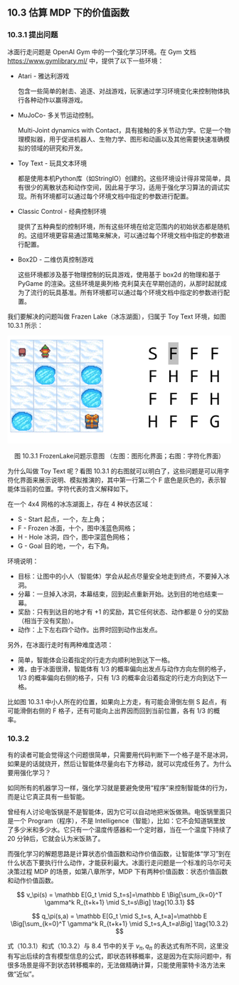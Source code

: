 ## 10.3 估算 MDP 下的价值函数

### 10.3.1 提出问题

冰面行走问题是 OpenAI Gym 中的一个强化学习环境。在 Gym 文档 https://www.gymlibrary.ml/ 中，提供了以下一些环境：

- Atari - 雅达利游戏

    包含一些简单的射击、追逐、对战游戏，玩家通过学习环境变化来控制物体执行各种动作以赢得游戏。

- MuJoCo- 多关节运动控制。

    Multi-Joint dynamics with Contact，具有接触的多关节动力学。它是一个物理模拟器，用于促进机器人、生物力学、图形和动画以及其他需要快速准确模拟的领域的研究和开发。

- Toy Text - 玩具文本环境

    都是使用本机Python库（如StringIO）创建的。这些环境设计得非常简单，具有很少的离散状态和动作空间，因此易于学习，适用于强化学习算法的调试实现。所有环境都可以通过每个环境文档中指定的参数进行配置。

- Classic Control - 经典控制环境

    提供了五种典型的控制环境，所有这些环境在给定范围内的初始状态都是随机的。这组环境更容易通过策略来解决，可以通过每个环境文档中指定的参数进行配置。

- Box2D - 二维仿真控制游戏

    这些环境都涉及基于物理控制的玩具游戏，使用基于 box2d 的物理和基于 PyGame 的渲染。这些环境是奥列格·克利莫夫在早期创造的，从那时起就成为了流行的玩具基准。所有环境都可以通过每个环境文档中指定的参数进行配置。


我们要解决的问题叫做 Frazen Lake（冰冻湖面），归属于 Toy Text 环境，如图 10.3.1 所示：

<center>
<img src='./img/FrozenLake-Start.png'>

图 10.3.1 FrozenLake问题示意图
（左图：图形化界面；右图：字符化界面）
</center>

为什么叫做 Toy Text 呢？看图 10.3.1 的右图就可以明白了，这些问题是可以用字符化界面来展示说明、模拟推演的，其中第一行第二个 F 底色是灰色的，表示智能体当前的位置。字符代表的含义解释如下。

在一个 4x4 网格的冰冻湖面上，存在 4 种状态区域：

- S - Start 起点，一个，左上角；
- F - Frozen 冰面，十个，图中浅蓝色网格；
- H - Hole 冰洞，四个，图中深蓝色网格；
- G - Goal 目的地，一个，右下角。

环境说明：

- 目标：让图中的小人（智能体）学会从起点尽量安全地走到终点，不要掉入冰洞。
- 分幕：一旦掉入冰洞，本幕结束，回到起点重新开始。达到目的地也结束一幕。
- 奖励：只有到达目的地才有 +1 的奖励，其它任何状态、动作都是 0 分的奖励（相当于没有奖励）。
- 动作：上下左右四个动作。出界时回到动作出发点。

另外，在冰面行走时有两种难度选项：

- 简单，智能体会沿着指定的行走方向顺利地到达下一格。
- 难，由于冰面很滑，智能体有 1/3 的概率偏向出发点与动作方向左侧的格子，1/3 的概率偏向右侧的格子，只有 1/3 的概率会沿着指定的行走方向到达下一格。

比如图 10.3.1 中小人所在的位置，如果向上方走，有可能会滑倒左侧 S 起点，有可能滑倒右侧的 F 格子，还有可能向上出界因而回到当前位置，各有 1/3 的概率。

### 10.3.2

有的读者可能会觉得这个问题很简单，只需要用代码判断下一个格子是不是冰洞，如果是的话就绕开，然后让智能体尽量向右下方移动，就可以完成任务了。为什么要用强化学习？

如同所有的机器学习一样，强化学习就是要避免使用“程序”来控制智能体的行为，而是让它真正具有一些智能。

曾经有人讨论电饭锅是不是智能体，因为它可以自动地把米饭做熟。电饭锅里面只是一个 Program（程序），不是 Intelligence（智能），比如：它不会知道锅里放了多少米和多少水。它只有一个温度传感器和一个定时器，当在一个温度下持续了 20 分钟后，它就会认为米饭熟了。

而强化学习的解题思路是计算状态价值函数和动作价值函数，让智能体“学习”到在什么状态下要执行什么动作，才能获利最大。冰面行走问题是一个标准的马尔可夫决策过程 MDP 的场景，如第八章所学，MDP 下有两种价值函数：状态价值函数和动作价值函数。

$$
v_\pi(s) = \mathbb E[G_t \mid S_t=s]=\mathbb E \Big[\sum_{k=0}^T \gamma^k R_{t+k+1} \mid S_t=s\Big] \tag{10.3.1}
$$

$$
q_\pi(s,a) = \mathbb E[G_t \mid S_t=s, A_t=a]=\mathbb E \Big[\sum_{k=0}^T \gamma^k R_{t+k+1} \mid S_t=s,A_t=a\Big] \tag{10.3.2}
$$

式（10.3.1）和式（10.3.2）与 8.4 节中的关于 $v_\pi,q_\pi$ 的表达式有所不同，这里没有写出后续的含有模型信息的公式，即状态转移概率，这是因为在实际问题中，有很多场景是得不到状态转移概率的，无法做精确计算，只能使用蒙特卡洛方法来做“近似”。

